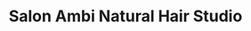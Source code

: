 ---
title: "Salon Ambi Natural Hair Studio"
url: /rosenberg/salon-ambi-natural-hair-studio/
shop: hairdresser
---